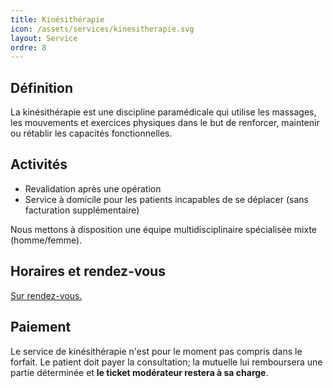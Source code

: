 ```yaml
---
title: Kinésithérapie
icon: /assets/services/kinesitherapie.svg
layout: Service
ordre: 8
---
```

## Définition
La kinésithérapie est une discipline paramédicale qui utilise les massages, les mouvements et exercices physiques dans le but de renforcer, maintenir ou rétablir les capacités fonctionnelles.

## Activités
- Revalidation après une opération
- Service à domicile pour les patients incapables de se déplacer (sans facturation supplémentaire)

Nous mettons à disposition une équipe multidisciplinaire spécialisée mixte (homme/femme).

## Horaires et rendez-vous
[Sur rendez-vous.](/rendez-vous)

## Paiement
Le service de kinésithérapie n'est pour le moment pas compris dans le forfait. Le patient doit payer la consultation; la mutuelle lui remboursera une partie déterminée et **le ticket modérateur restera à sa charge**.

